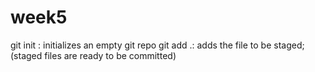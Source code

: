 # week5

git init : initializes an empty git repo
git add .: adds the file to be staged; (staged files are ready to be committed)
